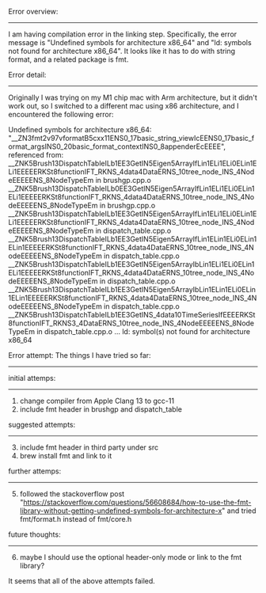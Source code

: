 Error overview: 
____
I am having compilation error in the linking step. Specifically, the error message is "Undefined symbols for architecture x86_64" and "ld: symbols not found for architecture x86_64". It looks like it has to do with string format, and a related package is fmt.  

Error detail: 
____
Originally I was trying on my M1 chip mac with Arm architecture, but it didn't work out, so I switched to a different mac using x86 architecture, and I encountered the following error:

Undefined symbols for architecture x86_64:
  "__ZN3fmt2v97vformatB5cxx11ENS0_17basic_string_viewIcEENS0_17basic_format_argsINS0_20basic_format_contextINS0_8appenderEcEEEE", referenced from:
      __ZNK5Brush13DispatchTableILb1EE3GetIN5Eigen5ArrayIfLin1ELi1ELi0ELin1ELi1EEEEERKSt8functionIFT_RKNS_4data4DataERNS_10tree_node_INS_4NodeEEEEENS_8NodeTypeEm in brushgp.cpp.o
      __ZNK5Brush13DispatchTableILb0EE3GetIN5Eigen5ArrayIfLin1ELi1ELi0ELin1ELi1EEEEERKSt8functionIFT_RKNS_4data4DataERNS_10tree_node_INS_4NodeEEEEENS_8NodeTypeEm in brushgp.cpp.o
      __ZNK5Brush13DispatchTableILb1EE3GetIN5Eigen5ArrayIfLin1ELi1ELi0ELin1ELi1EEEEERKSt8functionIFT_RKNS_4data4DataERNS_10tree_node_INS_4NodeEEEEENS_8NodeTypeEm in dispatch_table.cpp.o
      __ZNK5Brush13DispatchTableILb1EE3GetIN5Eigen5ArrayIfLin1ELin1ELi0ELin1ELin1EEEEERKSt8functionIFT_RKNS_4data4DataERNS_10tree_node_INS_4NodeEEEEENS_8NodeTypeEm in dispatch_table.cpp.o
      __ZNK5Brush13DispatchTableILb1EE3GetIN5Eigen5ArrayIbLin1ELi1ELi0ELin1ELi1EEEEERKSt8functionIFT_RKNS_4data4DataERNS_10tree_node_INS_4NodeEEEEENS_8NodeTypeEm in dispatch_table.cpp.o
      __ZNK5Brush13DispatchTableILb1EE3GetIN5Eigen5ArrayIbLin1ELin1ELi0ELin1ELin1EEEEERKSt8functionIFT_RKNS_4data4DataERNS_10tree_node_INS_4NodeEEEEENS_8NodeTypeEm in dispatch_table.cpp.o
      __ZNK5Brush13DispatchTableILb1EE3GetINS_4data10TimeSeriesIfEEEERKSt8functionIFT_RKNS3_4DataERNS_10tree_node_INS_4NodeEEEEENS_8NodeTypeEm in dispatch_table.cpp.o
      ...
ld: symbol(s) not found for architecture x86_64 

Error attempt: The things I have tried so far:
____
initial attemps:
____
1. change compiler from Apple Clang 13 to gcc-11
2. include fmt header in brushgp and dispatch_table
 
suggested attempts:
____
3. include fmt header in third party under src  
4. brew install fmt and link to it

further attemps:
____
5. followed the stackoverflow post "https://stackoverflow.com/questions/56608684/how-to-use-the-fmt-library-without-getting-undefined-symbols-for-architecture-x" and tried fmt/format.h instead of fmt/core.h

future thoughts:
____
6. maybe I should use the optional header-only mode or link to the fmt library?

It seems that all of the above attempts failed.
